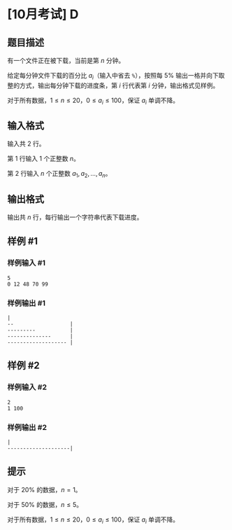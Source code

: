 # [10月考试] D

## 题目描述

有一个文件正在被下载，当前是第 $n$ 分钟。

给定每分钟文件下载的百分比 $a_i$（输入中省去 `%`），按照每 $5\%$ 输出一格并向下取整的方式，输出每分钟下载的进度条，第 $i$ 行代表第 $i$ 分钟，输出格式见样例。

对于所有数据，$1\leq n\leq 20$，$0\leq a_i\leq 100$，保证 $a_i$ 单调不降。

## 输入格式

输入共 $2$ 行。

第 $1$ 行输入 $1$ 个正整数 $n$。

第 $2$ 行输入 $n$ 个正整数 $a_1,a_2,\ldots ,a_n$。

## 输出格式

输出共 $n$ 行，每行输出一个字符串代表下载进度。

## 样例 #1

### 样例输入 #1

```
5
0 12 48 70 99
```

### 样例输出 #1

```
|
--                  |
---------           |
--------------      |
------------------- |
```

## 样例 #2

### 样例输入 #2

```
2
1 100
```

### 样例输出 #2

```
|
--------------------|
```

## 提示

对于 $20\%$ 的数据，$n=1$。

对于 $50\%$ 的数据，$n\leq 5$。

对于所有数据，$1\leq n\leq 20$，$0\leq a_i\leq 100$，保证 $a_i$ 单调不降。